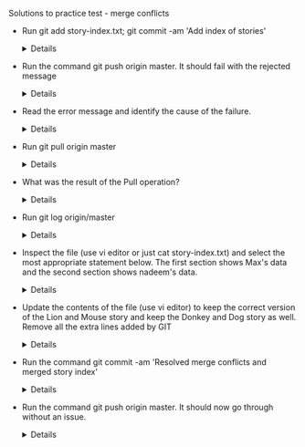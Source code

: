 
   
 Solutions to practice test - merge conflicts
 
 - Run git add story-index.txt; git commit -am 'Add index of stories'

   <details>
   
   ```
   $ git add story-index.txt
   $ git commit -am 'Add index of stories'
   ```
   
   </details>
   
 - Run the command git push origin master. It should fail with the rejected message

   <details>
   
   ```
   $ git push origin master
   ```
   
   </details>

- Read the error message and identify the cause of the failure.
  
  <details>
   
   ```
   The remote contains the work you do not have locally
   ```
   
   </details>
  
- Run git pull origin master

   <details>
   
   ```
   $ git pull origin master
   ```
   
   </details>

- What was the result of the Pull operation?

   <details>
   
   ```
   Merge Conflict
   ```
   
   </details>

- Run git log origin/master

   <details>
   
   ```
   $ git log origin/master
   ```
   
   </details>

- Inspect the file (use vi editor or just cat story-index.txt) and select the most appropriate statement below. The first section shows Max's data and the second section shows nadeem's data.

   <details>
   
   ```
   nadeem missed the Donkey and Dog story, Max mis-spelt the lion and mouse story
   ```
   
   </details>

- Update the contents of the file (use vi editor) to keep the correct version of the Lion and Mouse story and keep the Donkey and Dog story as well. Remove all the extra lines added by GIT

   <details>
   
   ```
   $ cat story-index.txt
   1. The Lion and the Mouse
   2. The Frogs and the Ox
   3. The Fox and the Grapes
   4. The Donkey and the Dog
   ```

- Run the command git commit -am 'Resolved merge conflicts and merged story index'

   <details>
   
   ```
   $ git commit -am 'Resolved merge conflicts and merged story index'
   ```
   
   </details>

- Run the command git push origin master. It should now go through without an issue.

   <details>
   
   ```
   $ git push origin master
   ```
   
   </details>







